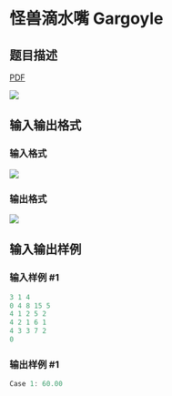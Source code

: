 # 怪兽滴水嘴 Gargoyle

## 题目描述

[problemUrl]: https://uva.onlinejudge.org/index.php?option=com_onlinejudge&Itemid=8&category=243&page=show_problem&problem=3262

[PDF](https://uva.onlinejudge.org/external/121/p12110.pdf)

![](https://cdn.luogu.com.cn/upload/vjudge_pic/UVA12110/aec66e818180e85b919524374b38c4a6de6fff65.png)

## 输入输出格式

### 输入格式

![](https://cdn.luogu.com.cn/upload/vjudge_pic/UVA12110/bed01105eb1514169b4ab7444bc201324d6f22a5.png)

### 输出格式

![](https://cdn.luogu.com.cn/upload/vjudge_pic/UVA12110/970ca3826054007186c52f3d670cb00a94fc97b1.png)

## 输入输出样例

### 输入样例 #1

```cpp
3 1 4
0 4 8 15 5
4 1 2 5 2
4 2 1 6 1
4 3 3 7 2
0
```


### 输出样例 #1

```cpp
Case 1: 60.00
```


